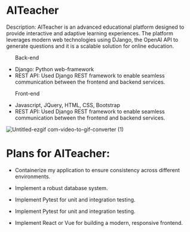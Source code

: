 # AITeacher
<p>Description: AITeacher is an advanced educational platform designed to provide interactive and adaptive learning experiences. The platform leverages modern web technologies using DJango, the OpenAI API to generate questions and it is a scalable solution for online education.</p>

<ul>
  <p>Back-end</p>
  <li>Django: Python web-framework</li>
  <li>REST API: Used Django REST framework to enable seamless communication between the frontend and backend services.</li>
   <p>Front-end</p>
  <li>Javascript, JQuery, HTML, CSS, Bootstrap</li>
  <li>REST API: Used Django REST framework to enable seamless communication between the frontend and backend services.</li>
</ul>

![Untitled-ezgif com-video-to-gif-converter (1)](https://github.com/user-attachments/assets/2fed81e6-ef01-4c5b-af91-2b98e8094327)
<h1>Plans for AITeacher:</h1>
<ul>
  <li>
    <p> Containerize my application to ensure consistency across different environments.
</p>
  </li>
  <li>
    <p>Implement a robust database system.
</p>
  </li>
  <li>
    <p>Implement Pytest for unit and integration testing.
</p>
  </li>
  <li>
    <p>Implement Pytest for unit and integration testing.
</p>
  </li>
  <li>
    <p> Implement React or Vue for building a modern, responsive frontend.
</p>
  </li>
</ul>
